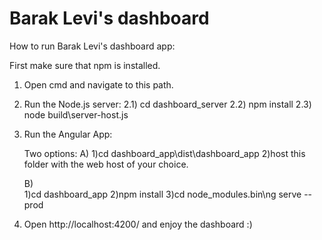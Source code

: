 # Barak Levi's dashboard

How to run Barak Levi's dashboard app:

First make sure that npm is installed.

1) Open cmd and navigate to this path.

2) Run the Node.js server:
	2.1) cd dashboard_server
	2.2) npm install
	2.3) node build\server-host.js

3) Run the Angular App:
	
	Two options:
	A) 
		1)cd dashboard_app\dist\dashboard_app
		2)host this folder with the web host of your choice.
		
	B)  
		1)cd dashboard_app
		2)npm install
		3)cd node_modules\.bin\ng serve --prod
		
4) Open http://localhost:4200/ and enjoy the dashboard :)
